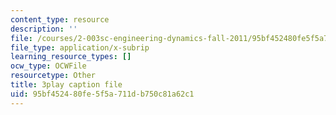 ```yaml
---
content_type: resource
description: ''
file: /courses/2-003sc-engineering-dynamics-fall-2011/95bf452480fe5f5a711db750c81a62c1_1xJJu5p3dD0.srt
file_type: application/x-subrip
learning_resource_types: []
ocw_type: OCWFile
resourcetype: Other
title: 3play caption file
uid: 95bf4524-80fe-5f5a-711d-b750c81a62c1
---
```

